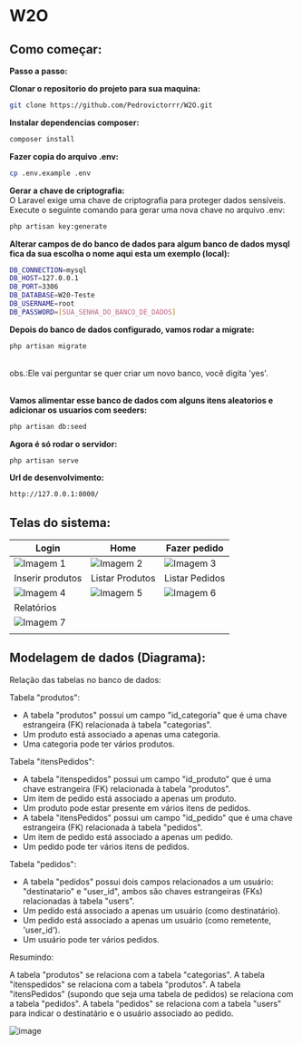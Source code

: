 # W2O
## Como começar:

<strong>Passo a passo:<br></strong>

<strong>Clonar o repositorio do projeto para sua maquina:</strong>
```bash
git clone https://github.com/Pedrovictorrr/W2O.git
```
<strong>Instalar dependencias composer:</strong>
```bash
composer install
```

<strong>Fazer copia do arquivo .env:</strong>

```bash
cp .env.example .env
```

<strong>Gerar a chave de criptografia:<br></strong>
O Laravel exige uma chave de criptografia para proteger dados sensíveis. Execute o seguinte comando para gerar uma nova chave no arquivo .env:

```bash
php artisan key:generate
```

<strong>Alterar campos de do banco de dados para algum banco de dados mysql fica da sua escolha o nome aqui esta um exemplo (local):</strong>

```bash
DB_CONNECTION=mysql
DB_HOST=127.0.0.1
DB_PORT=3306
DB_DATABASE=W20-Teste
DB_USERNAME=root
DB_PASSWORD=[SUA_SENHA_DO_BANCO_DE_DADOS]
```

<strong>Depois do banco de dados configurado, vamos rodar a migrate:</strong>

```bash
php artisan migrate
```
<br>
obs.:Ele vai perguntar se quer criar um novo banco, você digita 'yes'.
<br><br>

<strong>Vamos alimentar esse banco de dados com alguns itens aleatorios e adicionar os usuarios com seeders:</strong>

```bash
php artisan db:seed
```

<strong>Agora é só rodar o servidor:</strong>

```bash
php artisan serve
```

<strong>Url de desenvolvimento:</strong>

```bash
http://127.0.0.1:8000/
```

## Telas do sistema:
| Login |  Home | Fazer pedido |
| -------- | -------- | -------- |
| ![Imagem 1](https://github.com/Pedrovictorrr/W2O/assets/82172897/6f2abff2-8888-4c76-b245-8fc4af7402ed) | ![Imagem 2](https://github.com/Pedrovictorrr/W2O/assets/82172897/b51a44a6-5d81-48a6-9b88-785cb5a7380f) | ![Imagem 3](https://github.com/Pedrovictorrr/W2O/assets/82172897/766b274b-249f-426a-8ac4-c2e117b417de) |
| Inserir produtos | Listar Produtos | Listar Pedidos |
| ![Imagem 4](https://github.com/Pedrovictorrr/W2O/assets/82172897/5b858ef3-5ab9-4c6b-bf1d-77ecddc9fc3f) | ![Imagem 5](https://github.com/Pedrovictorrr/W2O/assets/82172897/776f9a70-648d-42fb-9c60-ef42f2038068) | ![Imagem 6](https://github.com/Pedrovictorrr/W2O/assets/82172897/522dcc20-d289-4ee7-8a82-dfa7626049cd) |
| Relatórios |  |  |
| ![Imagem 7](https://github.com/Pedrovictorrr/W2O/assets/82172897/3aa07509-5ba1-4b74-a69b-4d674d31b77d) |  |  |
|  |  |  |







## Modelagem de dados (Diagrama):

Relação das tabelas no banco de dados:

Tabela "produtos":

- A tabela "produtos" possui um campo "id_categoria" que é uma chave estrangeira (FK) relacionada à tabela "categorias".
- Um produto está associado a apenas uma categoria.
- Uma categoria pode ter vários produtos.


Tabela "itensPedidos":

- A tabela "itenspedidos" possui um campo "id_produto" que é uma chave estrangeira (FK) relacionada à tabela "produtos".
- Um item de pedido está associado a apenas um produto.
- Um produto pode estar presente em vários itens de pedidos.
- A tabela "itensPedidos" possui um campo "id_pedido" que é uma chave estrangeira (FK) relacionada à tabela "pedidos".
- Um item de pedido está associado a apenas um pedido.
- Um pedido pode ter vários itens de pedidos.

Tabela "pedidos":

- A tabela "pedidos" possui dois campos relacionados a um usuário: "destinatario" e "user_id", ambos são chaves estrangeiras (FKs) relacionadas à tabela "users".
- Um pedido está associado a apenas um usuário (como destinatário).
- Um pedido está associado a apenas um usuário (como remetente, 'user_id').
- Um usuário pode ter vários pedidos.

Resumindo:

A tabela "produtos" se relaciona com a tabela "categorias".
A tabela "itenspedidos" se relaciona com a tabela "produtos".
A tabela "itensPedidos" (supondo que seja uma tabela de pedidos) se relaciona com a tabela "pedidos".
A tabela "pedidos" se relaciona com a tabela "users" para indicar o destinatário e o usuário associado ao pedido.

![image](https://github.com/Pedrovictorrr/W2O/assets/82172897/1d613b15-f13e-465d-b1a3-8b418571b154)

